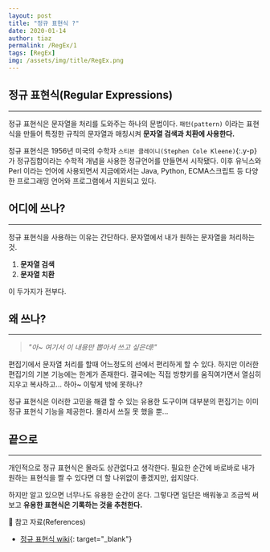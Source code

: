 ```yaml
---
layout: post
title: "정규 표현식 ?"
date: 2020-01-14
author: tiaz
permalink: /RegEx/1
tags: [RegEx]
img: /assets/img/title/RegEx.png
---
```

## 정규 표현식(Regular Expressions)
---
정규 표현식은 문자열을 처리를 도와주는 하나의 문법이다. `패턴(pattern)` 이라는 표현식을
만들어 특정한 규칙의 문자열과 매칭시켜 **문자열 검색과 치환에 사용한다.**

정규 표현식은 1956년 미국의 수학자 `스티븐 클레이니(Stephen Cole Kleene)`{:.y-p} 가 정규집합이라는 수학적 개념을
사용한 정규언어를 만들면서 시작됐다. 이후 유닉스와 Perl 이라는 언어에 사용되면서 지금에와서는 
Java, Python, ECMA스크립트 등 다양한 프로그래밍 언어와 프로그램에서 지원되고 있다.
<br/>

## 어디에 쓰나?
---
정규 표현식을 사용하는 이유는 간단하다. 문자열에서 내가 원하는 문자열을 처리하는 것.

1. **문자열 검색**
2. **문자열 치환**

이 두가지가 전부다.
<br/>

## 왜 쓰나?
---
> _"아~ 여기서 이 내용만 뽑아서 쓰고 싶은데!"_

편집기에서 문자열 처리를 할때 어느정도의 선에서 편리하게 할 수 있다. 하지만 이러한 편집기의 기본 기능에는 한계가 존재한다. 결국에는 직접 방향키를 움직여가면서 열심히 지우고 복사하고... 하아~ 이렇게 밖에 못하나?

정규 표현식은 이러한 고민을 해결 할 수 있는 유용한 도구이며 대부분의 편집기는 이미 정규 표현식 기능을 제공한다. 몰라서 쓰질 못 했을 뿐...
<br/>

## 끝으로
---
개인적으로 정규 표현식은 몰라도 상관없다고 생각한다. 필요한 순간에 바로바로 내가 원하는
표현식을 짤 수 있다면 더 할 나위없이 좋겠지만, 쉽지않다.

하지만 알고 있으면 너무나도 유용한 순간이 온다. 그렇다면 일단은 배워놓고 조금씩 써보고
**유용한 표현식은 기록하는 것을 추천한다.**
<br/>

:pushpin: 참고 자료(References)
- [정규 표현식 wiki](https://ko.wikipedia.org/wiki/%EC%A0%95%EA%B7%9C_%ED%91%9C%ED%98%84%EC%8B%9D){: target="_blank"}
<br/>